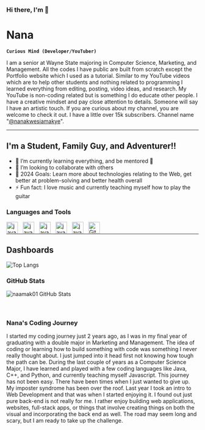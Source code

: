 ### Hi there, I'm 👋

<h1>Nana</h1>

**`Curious Mind (Developer/YouTuber)`**

I am a senior at Wayne State majoring in Computer Science, Marketing, and Management. All the codes I have public are built from scratch
except the Portfolio website which I used as a tutorial. Similar to my YouTube videos which are to help other students and nothing 
related to programming I learned everything from editing, posting, video ideas, and research. My YouTube is non-coding related but is something I do educate other people. I have a creative mindset and pay close attention
to details. Someone will say I have an artistic touch. If you are curious about my channel, you are welcome to check it out. I have a little over 15k subscribers. Channel name "[@nanakwesiamakye](https://www.youtube.com/@nanakwesiamakye)".

---

## I'm a Student, Family Guy, and Adventurer!!

- 🌱 I’m currently learning everything, and be mentored 🤣
- 👯 I’m looking to collaborate with others
- 🥅 2024 Goals: Learn more about technologies relating to the Web, get better at problem-solving and better health overall
- ⚡ Fun fact: I love music and currently teaching myself how to play the guitar

###  Languages and Tools
<img align="left" alt="javascript" width="30px" style="padding-right:10px;" src="https://cdn.jsdelivr.net/gh/devicons/devicon@latest/icons/html5/html5-plain.svg" />
<img align="left" alt="javascript" width="30px" style="padding-right:10px;" src="https://cdn.jsdelivr.net/gh/devicons/devicon@latest/icons/css3/css3-plain.svg" />
<img align="left" alt="javascript" width="30px" style="padding-right:10px;" src="https://cdn.jsdelivr.net/gh/devicons/devicon@latest/icons/javascript/javascript-plain.svg" />
<img align="left" alt="javascript" width="30px" style="padding-right:10px;" src="https://cdn.jsdelivr.net/gh/devicons/devicon@latest/icons/python/python-plain.svg" />
<img align="left" alt="javascript" width="30px" style="padding-right:10px;" src="https://cdn.jsdelivr.net/gh/devicons/devicon@latest/icons/git/git-plain.svg" />
<img align="left" alt="GitHub" width="30px" src="https://user-images.githubusercontent.com/3369400/139447912-e0f43f33-6d9f-45f8-be46-2df5bbc91289.png" style="padding-right:10px;" />
<br>

---


## Dashboards

![Top Langs](https://github-readme-stats.vercel.app/api/top-langs/?username=naamak01&layout=compact)
<br>


<div>
<h3>GitHub Stats</h3>

<img alt="naamak01 GitHub Stats" src="https://github-readme-stats.vercel.app/api?username=naamak01&show_icons=true&hide_border=false&title_color=ff652f&icon_color=FFE400&bg_color=09131B&text_color=ffffff&border_color=0c1a25" />
</div>

<br>

<div>

<br>

<h3>Nana's Coding Journey</h3>

I started my coding journey just 2 years ago, as I was in my final year of graduating with a double major in Marketing and Management. The idea of coding or learning how to build something with code was something I never really thought about. I just jumped into it head first not knowing how tough the path can be. During the last couple of years as a Computer Science Major, I have learned and played with a few coding languages like Java, C++, and Python, and currently teaching myself Javascript. This journey has not been easy. There have been times when I just wanted to give up. My imposter syndrome has been over the roof. Last year I took an intro to Web Development and that was when I started enjoying it. I found out just pure back-end is not really for me. I rather enjoy building web applications, websites, full-stack apps, or things that involve creating things on both the visual and incorporating the back end as well. The road may seem long and scary, but I am ready to take up the challenge.
</div>    
          
<!--



Here are some ideas to get you started:

- 🔭 I’m currently working on ...
- 🌱 I’m currently learning ...
- 👯 I’m looking to collaborate on ...
- 🤔 I’m looking for help with ...
- 💬 Ask me about ...
- 📫 How to reach me: ...
- 😄 Pronouns: ...
- ⚡ Fun fact: ...
-->

